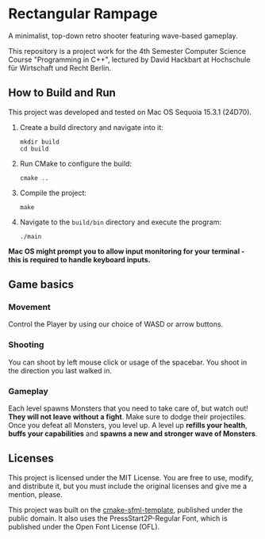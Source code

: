 # Rectangular Rampage

A minimalist, top-down retro shooter featuring wave-based gameplay.

This repository is a project work for the 4th Semester Computer Science Course "Programming in C++", lectured by David
Hackbart at Hochschule für Wirtschaft und Recht Berlin.

## How to Build and Run

This project was developed and tested on Mac OS Sequoia 15.3.1 (24D70).

1. Create a build directory and navigate into it:
   ```
   mkdir build
   cd build
   ```

2. Run CMake to configure the build:
   ```
   cmake ..
   ```

3. Compile the project:
   ```
   make
   ```

4. Navigate to the `build/bin` directory and execute the program:
   ```
   ./main
   ```

**Mac OS might prompt you to allow input monitoring for your terminal - this is required to handle keyboard inputs.**

## Game basics

### Movement

Control the Player by using our choice of WASD or arrow buttons.

### Shooting

You can shoot by left mouse click or usage of the spacebar. You shoot in the direction you last walked in.

### Gameplay

Each level spawns Monsters that you need to take care of, but watch out! **They will not leave without a fight**. Make
sure to dodge their projectiles. Once you defeat all Monsters, you level up. A level up **refills your health**, **buffs
your
capabilities** and **spawns a new and stronger wave of Monsters**.

## Licenses

This project is licensed under the MIT License. You are free to use, modify, and distribute it, but you must include the
original licenses and give me a mention, please.

This project was built on the [cmake-sfml-template](https://github.com/SFML/cmake-sfml-project), published under the
public domain. It also uses the PressStart2P-Regular Font, which is published under the Open Font License (OFL).

